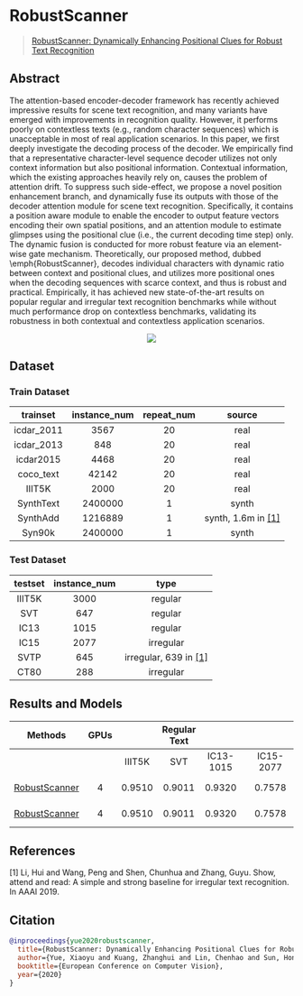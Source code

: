 # RobustScanner

> [RobustScanner: Dynamically Enhancing Positional Clues for Robust Text Recognition](https://arxiv.org/abs/2007.07542)

<!-- [ALGORITHM] -->

## Abstract

The attention-based encoder-decoder framework has recently achieved impressive results for scene text recognition, and many variants have emerged with improvements in recognition quality. However, it performs poorly on contextless texts (e.g., random character sequences) which is unacceptable in most of real application scenarios. In this paper, we first deeply investigate the decoding process of the decoder. We empirically find that a representative character-level sequence decoder utilizes not only context information but also positional information. Contextual information, which the existing approaches heavily rely on, causes the problem of attention drift. To suppress such side-effect, we propose a novel position enhancement branch, and dynamically fuse its outputs with those of the decoder attention module for scene text recognition. Specifically, it contains a position aware module to enable the encoder to output feature vectors encoding their own spatial positions, and an attention module to estimate glimpses using the positional clue (i.e., the current decoding time step) only. The dynamic fusion is conducted for more robust feature via an element-wise gate mechanism. Theoretically, our proposed method, dubbed \\emph{RobustScanner}, decodes individual characters with dynamic ratio between context and positional clues, and utilizes more positional ones when the decoding sequences with scarce context, and thus is robust and practical. Empirically, it has achieved new state-of-the-art results on popular regular and irregular text recognition benchmarks while without much performance drop on contextless benchmarks, validating its robustness in both contextual and contextless application scenarios.

<div align=center>
<img src="https://user-images.githubusercontent.com/22607038/142798010-eee8795e-8cda-4a7f-a81d-ff9c94af58dc.png"/>
</div>

## Dataset

### Train Dataset

|  trainset  | instance_num | repeat_num |           source           |
| :--------: | :----------: | :--------: | :------------------------: |
| icdar_2011 |     3567     |     20     |            real            |
| icdar_2013 |     848      |     20     |            real            |
| icdar2015  |     4468     |     20     |            real            |
| coco_text  |    42142     |     20     |            real            |
|   IIIT5K   |     2000     |     20     |            real            |
| SynthText  |   2400000    |     1      |           synth            |
|  SynthAdd  |   1216889    |     1      | synth, 1.6m in [\[1\]](#1) |
|   Syn90k   |   2400000    |     1      |           synth            |

### Test Dataset

| testset | instance_num |             type              |
| :-----: | :----------: | :---------------------------: |
| IIIT5K  |     3000     |            regular            |
|   SVT   |     647      |            regular            |
|  IC13   |     1015     |            regular            |
|  IC15   |     2077     |           irregular           |
|  SVTP   |     645      | irregular, 639 in [\[1\]](#1) |
|  CT80   |     288      |           irregular           |

## Results and Models

|                               Methods                                | GPUs |        | Regular Text |           |     |           | Irregular Text |        |                               download                                |
| :------------------------------------------------------------------: | :--: | :----: | :----------: | :-------: | :-: | :-------: | :------------: | :----: | :-------------------------------------------------------------------: |
|                                                                      |      | IIIT5K |     SVT      | IC13-1015 |     | IC15-2077 |      SVTP      |  CT80  |                                                                       |
| [RobustScanner](/configs/textrecog/robust_scanner/robustscanner_resnet31_5e_st-sub_mj-sub_sa_real.py) |  4   | 0.9510 |    0.9011    |  0.9320   |     |  0.7578   |     0.8078     | 0.8750 | [model](https://download.openmmlab.com/mmocr/textrecog/robust_scanner/robustscanner_resnet31_5e_st-sub_mj-sub_sa_real/robustscanner_resnet31_5e_st-sub_mj-sub_sa_real_20220915_152447-7fc35929.pth) \| [log](https://download.openmmlab.com/mmocr/textrecog/robust_scanner/robustscanner_resnet31_5e_st-sub_mj-sub_sa_real/20220915_152447.log) |
| [RobustScanner](/configs/textrecog/robust_scanner/robustscanner_resnet31_5e_st-sub_mj-sub_sa_real.py) |  4   | 0.9510 |    0.9011    |  0.9320   |     |  0.7578   |     0.8078     | 0.8750 | [model](https://download.openmmlab.com/mmocr/textrecog/robust_scanner/robustscanner_resnet31_5e_st-sub_mj-sub_sa_real/robustscanner_resnet31_5e_st-sub_mj-sub_sa_real_20220915_152447-7fc35929.pth) \| [log](https://download.openmmlab.com/mmocr/textrecog/robust_scanner/robustscanner_resnet31_5e_st-sub_mj-sub_sa_real/20220915_152447.log) |

## References

<a id="1">\[1\]</a> Li, Hui and Wang, Peng and Shen, Chunhua and Zhang, Guyu. Show, attend and read: A simple and strong baseline for irregular text recognition. In AAAI 2019.

## Citation

```bibtex
@inproceedings{yue2020robustscanner,
  title={RobustScanner: Dynamically Enhancing Positional Clues for Robust Text Recognition},
  author={Yue, Xiaoyu and Kuang, Zhanghui and Lin, Chenhao and Sun, Hongbin and Zhang, Wayne},
  booktitle={European Conference on Computer Vision},
  year={2020}
}
```
